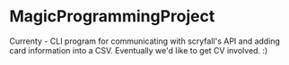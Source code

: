 # MagicProgrammingProject
Currenty - CLI program for communicating with scryfall's API and adding card information into a CSV. Eventually we'd like to get CV involved. :)
